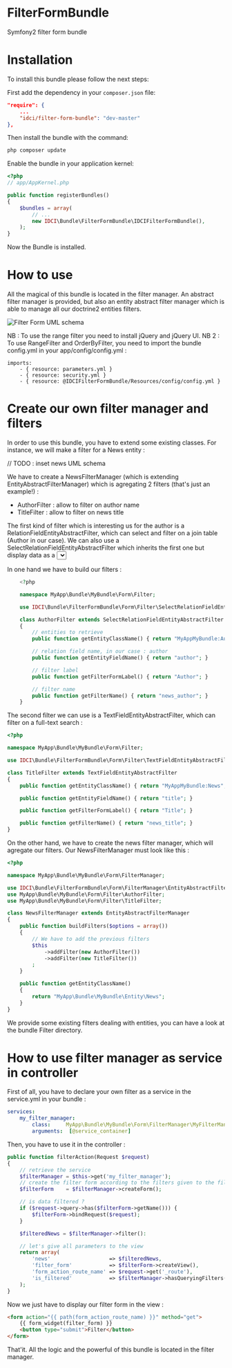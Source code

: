 FilterFormBundle
================

Symfony2 filter form bundle


Installation
============

To install this bundle please follow the next steps:

First add the dependency in your `composer.json` file:

```json
"require": {
    ...
    "idci/filter-form-bundle": "dev-master"
},
```

Then install the bundle with the command:

```sh
php composer update
```

Enable the bundle in your application kernel:

```php
<?php
// app/AppKernel.php

public function registerBundles()
{
    $bundles = array(
        // ...
        new IDCI\Bundle\FilterFormBundle\IDCIFilterFormBundle(),
    );
}
```

Now the Bundle is installed.

How to use
==========

All the magical of this bundle is located in the filter manager.
An abstract filter manager is provided, but also an entity abstract filter manager
which is able to manage all our doctrine2 entities filters.

![Filter Form UML schema](https://raw.github.com/IDCI-Consulting/FilterFormBundle/master/Resources/doc/idci-form-filter-bundle.png)

NB : To use the range filter you need to install jQuery and jQuery UI.
NB 2 : To use RangeFilter and OrderByFilter, you need to import
the bundle config.yml in your app/config/config.yml :

    imports:
        - { resource: parameters.yml }
        - { resource: security.yml }
        - { resource: @IDCIFilterFormBundle/Resources/config/config.yml }

Create our own filter manager and filters
=========================================

In order to use this bundle, you have to extend some existing classes.
For instance, we will make a filter for a News entity :

// TODO : inset news UML schema

We have to create a NewsFilterManager (which is extending EntityAbstractFilterManager)
which is agregating 2 filters (that's just an example!) :
* AuthorFilter : allow to filter on author name
* TitleFilter : allow to filter on news title

The first kind of filter which is interesting us for the author is a RelationFieldEntityAbstractFilter,
which can select and filter on a join table (Author in our case).
We can also use a SelectRelationFieldEntityAbstractFilter which inherits the
first one but display data as a <select> html output.

In one hand we have to build our filters :

```php
    <?php

    namespace MyApp\Bundle\MyBundle\Form\Filter;

    use IDCI\Bundle\FilterFormBundle\Form\Filter\SelectRelationFieldEntityAbstractFilter;

    class AuthorFilter extends SelectRelationFieldEntityAbstractFilter
    {
        // entities to retrieve
        public function getEntityClassName() { return "MyAppMyBundle:Author"; }

        // relation field name, in our case : author
        public function getEntityFieldName() { return "author"; }

        // filter label
        public function getFilterFormLabel() { return "Author"; }

        // filter name
        public function getFilterName() { return "news_author"; }
    }
```

The second filter we can use is a TextFieldEntityAbstractFilter, which can filter
on a full-text search :

```php
<?php

namespace MyApp\Bundle\MyBundle\Form\Filter;

use IDCI\Bundle\FilterFormBundle\Form\Filter\TextFieldEntityAbstractFilter;

class TitleFilter extends TextFieldEntityAbstractFilter
{
    public function getEntityClassName() { return "MyAppMyBundle:News"; }

    public function getEntityFieldName() { return "title"; }

    public function getFilterFormLabel() { return "Title"; }

    public function getFilterName() { return "news_title"; }
}
```

On the other hand, we have to create the news filter manager, which will agregate our filters.
Our NewsFilterManager must look like this :

```php
<?php

namespace MyApp\Bundle\MyBundle\Form\FilterManager;

use IDCI\Bundle\FilterFormBundle\Form\FilterManager\EntityAbstractFilterManager;
use MyApp\Bundle\MyBundle\Form\Filter\AuthorFilter;
use MyApp\Bundle\MyBundle\Form\Filter\TitleFilter;

class NewsFilterManager extends EntityAbstractFilterManager
{
    public function buildFilters($options = array())
    {
        // We have to add the previous filters
        $this
            ->addFilter(new AuthorFilter())
            ->addFilter(new TitleFilter())
        ;
    }

    public function getEntityClassName()
    {
        return "MyApp\Bundle\MyBundle\Entity\News";
    }
}
```

We provide some existing filters dealing with entities, you can have a look at the
bundle Filter directory.

How to use filter manager as service in controller
==================================================

First of all, you have to declare your own filter as a service in the service.yml in your bundle :

```yml
services:
    my_filter_manager:
        class:     MyApp\Bundle\MyBundle\Form\FilterManager\MyFilterManager
        arguments:  [@service_container]
```

Then, you have to use it in the controller :

```php
public function filterAction(Request $request)
{
    // retrieve the service
    $filterManager = $this->get('my_filter_manager');
    // create the filter form according to the filters given to the filter manager
    $filterForm    = $filterManager->createForm();

    // is data filtered ?
    if ($request->query->has($filterForm->getName())) {
        $filterForm->bindRequest($request);
    }

    $filteredNews = $filterManager->filter():

    // let's give all parameters to the view
    return array(
        'news'                   => $filteredNews,
        'filter_form'            => $filterForm->createView(),
        'form_action_route_name' => $request->get('_route'),
        'is_filtered'            => $filterManager->hasQueryingFilters()
    );
}
```

Now we just have to display our filter form in the view :

```html
<form action="{{ path(form_action_route_name) }}" method="get">
    {{ form_widget(filter_form) }}
    <button type="submit">Filter</button>
</form>
```

That'it. All the logic and the powerful of this bundle is located in the filter manager.
